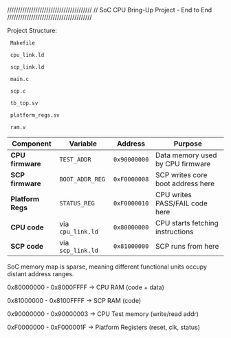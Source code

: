 ///////////////////////////////////////
// SoC CPU Bring-Up Project - End to End
///////////////////////////////////////

Project Structure:

     Makefile
 
     cpu_link.ld
     
     scp_link.ld
     
     main.c
     
     scp.c
     
     tb_top.sv
     
     platform_regs.sv
     
     ram.v

| Component         | Variable          | Address      | Purpose                           |
| ----------------- | ----------------- | ------------ | --------------------------------- |
| **CPU firmware**  | `TEST_ADDR`       | `0x90000000` | Data memory used by CPU firmware  |
| **SCP firmware**  | `BOOT_ADDR_REG`   | `0xF0000008` | SCP writes core boot address here |
| **Platform Regs** | `STATUS_REG`      | `0xF0000010` | CPU writes PASS/FAIL code here    |
| **CPU code**      | via `cpu_link.ld` | `0x80000000` | CPU starts fetching instructions  |
| **SCP code**      | via `scp_link.ld` | `0x81000000` | SCP runs from here                |

SoC memory map is sparse, meaning different functional units occupy distant address ranges.

0x80000000 - 0x8000FFFF -> CPU RAM (code + data)

0x81000000 - 0x8100FFFF -> SCP RAM (code)

0x90000000 - 0x90000003 -> CPU Test memory (write/read addr)

0xF0000000 - 0xF000001F -> Platform Registers (reset, clk, status)
